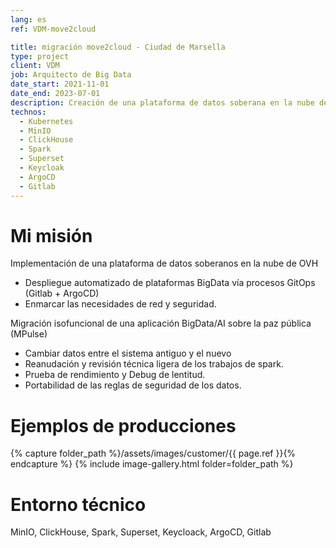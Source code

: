 ```yaml
---
lang: es
ref: VDM-move2cloud

title: migración move2cloud - Ciudad de Marsella
type: project
client: VDM
job: Arquitecto de Big Data 
date_start: 2021-11-01
date_end: 2023-07-01
description: Creación de una plataforma de datos soberana en la nube de OVH
technos:
  - Kubernetes
  - MinIO
  - ClickHouse
  - Spark
  - Superset
  - Keycloak
  - ArgoCD
  - Gitlab
---
```

# Mi misión

Implementación de una plataforma de datos soberanos en la nube de OVH
- Despliegue automatizado de plataformas BigData vía procesos GitOps (Gitlab + ArgoCD)
- Enmarcar las necesidades de red y seguridad.


Migración isofuncional de una aplicación BigData/AI sobre la paz pública (MPulse)
- Cambiar datos entre el sistema antiguo y el nuevo
- Reanudación y revisión técnica ligera de los trabajos de spark.
- Prueba de rendimiento y Debug de lentitud.
- Portabilidad de las reglas de seguridad de los datos.

# Ejemplos de producciones
{% capture folder_path %}/assets/images/customer/{{ page.ref }}{% endcapture %}
{% include image-gallery.html folder=folder_path %}

# Entorno técnico
MinIO, ClickHouse, Spark, Superset, Keycloack, ArgoCD, Gitlab